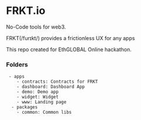 # FRKT.io

No-Code tools for web3.

FRKT(/furɪkt/) provides a frictionless UX for any apps

This repo created for EthGLOBAL Online hackathon.

### Folders

```
 - apps
    - contracts: Contracts for FRKT
    - dashboard: Dashboard App
    - demo: Demo app
    - widget: Widget
    - www: Landing page
  - packages
    - common: Common libs
```
